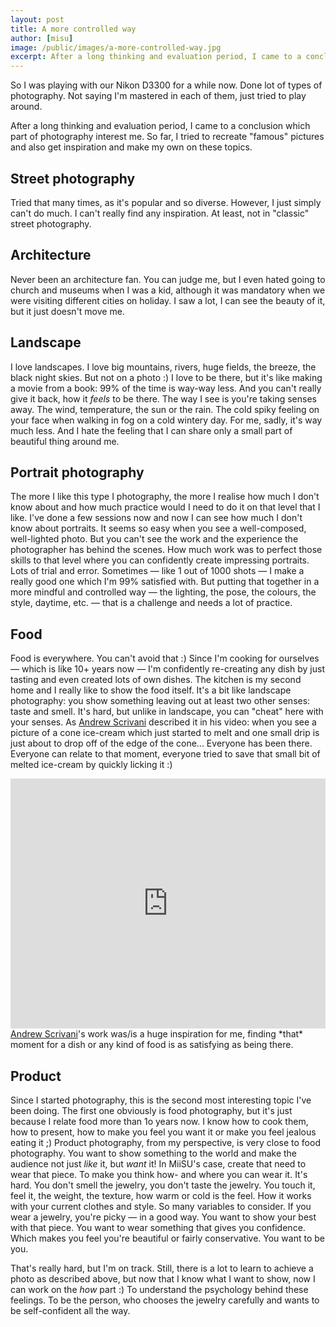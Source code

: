 ```yaml
---
layout: post
title: A more controlled way
author: [misu]
image: /public/images/a-more-controlled-way.jpg
excerpt: After a long thinking and evaluation period, I came to a conclusion which part of photography interest me. So far, I tried...
---
```


So I was playing with our Nikon D3300 for a while now. Done lot of types of photography. Not saying I'm mastered in each of them, just tried to play around.

After a long thinking and evaluation period, I came to a conclusion which part of photography interest me. So far, I tried to recreate "famous" pictures and also get inspiration and make my own on these topics.

## Street photography
Tried that many times, as it's popular and so diverse. However, I just simply can't do much. I can't really find any inspiration. At least, not in "classic" street photography.

## Architecture
Never been an architecture fan. You can judge me, but I even hated going to church and museums when I was a kid, although it was mandatory when we were visiting different cities on holiday. I saw a lot, I can see the beauty of it, but it just doesn't move me.

## Landscape
I love landscapes. I love big mountains, rivers, huge fields, the breeze, the black night skies. But not on a photo :) I love to be there, but it's like making a movie from a book: 99% of the time is way-way less. And you can't really give it back, how it *feels* to be there. The way I see is you're taking senses away. The wind, temperature, the sun or the rain. The cold spiky feeling on your face when walking in fog on a cold wintery day. For me, sadly, it's way much less. And I hate the feeling that I can share only a small part of beautiful thing around me.

## Portrait photography
The more I like this type I photography, the more I realise how much I don't know about and how much practice would I need to do it on that level that I like.
I've done a few sessions now and now I can see how much I don't know about portraits. It seems so easy when you see a well-composed, well-lighted photo. But you can't see the work and the experience the photographer has behind the scenes. How much work was to perfect those skills to that level where you can confidently create impressing portraits. Lots of trial and error.
Sometimes — like 1 out of 1000 shots — I make a really good one which I'm 99% satisfied with. But putting that together in a more mindful and controlled way — the lighting, the pose, the colours, the style, daytime, etc. — that is a challenge and needs a lot of practice.

## Food
Food is everywhere. You can't avoid that :) Since I'm cooking for ourselves — which is like 10+ years now — I'm confidently re-creating any dish by just tasting and even created lots of own dishes. The kitchen is my second home and I really like to show the food itself. It's a bit like landscape photography: you show something leaving out at least two other senses: taste and smell. It's hard, but unlike in landscape, you can "cheat" here with your senses. As <a href="http://www.andrewscrivani.com/" target="_blank">Andrew Scrivani</a> described it in his video: when you see a picture of a cone ice-cream which just started to melt and one small drip is just about to drop off of the edge of the cone...
Everyone has been there. Everyone can relate to that moment, everyone tried to save that small bit of melted ice-cream by quickly licking it :)

<iframe width="100%" height="400" src="https://www.youtube.com/embed/6AeNvLM3nfc" frameborder="0" allowfullscreen></iframe>

<br>
<a href="http://www.andrewscrivani.com/" target="_blank">Andrew Scrivani</a>'s work was/is a huge inspiration for me, finding *that* moment for a dish or any kind of food is as satisfying as being there.

## Product
Since I started photography, this is the second most interesting topic I've been doing. The first one obviously is food photography, but it's just because I relate food more than 1o years now. I know how to cook them, how to present, how to make you feel you want it or make you feel jealous eating it ;)
Product photography, from my perspective, is very close to food photography. You want to show something to the world and make the audience not just *like* it, but *want* it!
In MiiSU's case, create that need to wear that piece. To make you think how- and where you can wear it.
It's hard. You don't smell the jewelry, you don't taste the jewelry. You touch it, feel it, the weight, the texture, how warm or cold is the feel. How it works with your current clothes and style. So many variables to consider.
If you wear a jewelry, you're picky — in a good way. You want to show your best with that piece. You want to wear something that gives you confidence. Which makes you feel you're beautiful or fairly conservative. You want to be you.

That's really hard, but I'm on track. Still, there is a lot to learn to achieve a photo as described above, but now that I know what I want to show, now I can work on the _how_ part :)
To understand the psychology behind these feelings. To be the person, who chooses the jewelry carefully and wants to be self-confident all the way.

